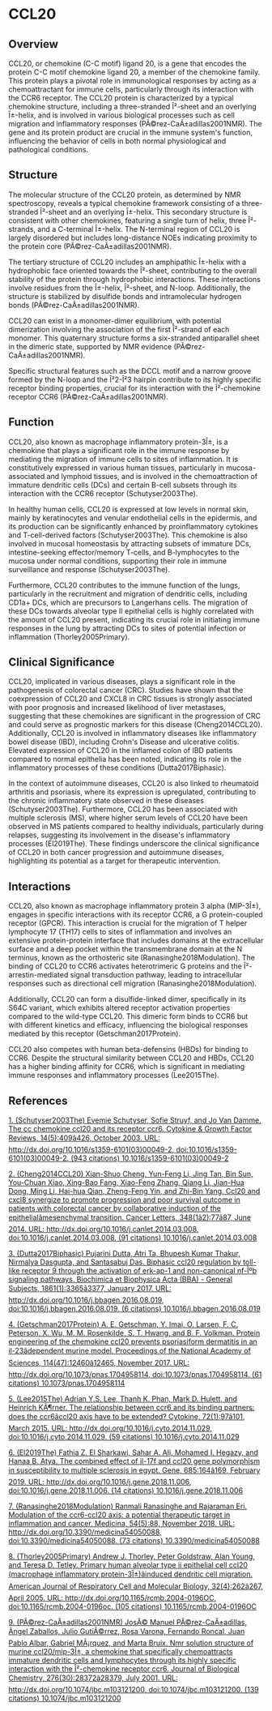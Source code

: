# CCL20

## Overview
CCL20, or chemokine (C-C motif) ligand 20, is a gene that encodes the protein C-C motif chemokine ligand 20, a member of the chemokine family. This protein plays a pivotal role in immunological responses by acting as a chemoattractant for immune cells, particularly through its interaction with the CCR6 receptor. The CCL20 protein is characterized by a typical chemokine structure, including a three-stranded Î²-sheet and an overlying Î±-helix, and is involved in various biological processes such as cell migration and inflammatory responses (PÃ©rez-CaÃ±adillas2001NMR). The gene and its protein product are crucial in the immune system's function, influencing the behavior of cells in both normal physiological and pathological conditions.

## Structure
The molecular structure of the CCL20 protein, as determined by NMR spectroscopy, reveals a typical chemokine framework consisting of a three-stranded Î²-sheet and an overlying Î±-helix. This secondary structure is consistent with other chemokines, featuring a single turn of helix, three Î²-strands, and a C-terminal Î±-helix. The N-terminal region of CCL20 is largely disordered but includes long-distance NOEs indicating proximity to the protein core (PÃ©rez-CaÃ±adillas2001NMR).

The tertiary structure of CCL20 includes an amphipathic Î±-helix with a hydrophobic face oriented towards the Î²-sheet, contributing to the overall stability of the protein through hydrophobic interactions. These interactions involve residues from the Î±-helix, Î²-sheet, and N-loop. Additionally, the structure is stabilized by disulfide bonds and intramolecular hydrogen bonds (PÃ©rez-CaÃ±adillas2001NMR).

CCL20 can exist in a monomer-dimer equilibrium, with potential dimerization involving the association of the first Î²-strand of each monomer. This quaternary structure forms a six-stranded antiparallel sheet in the dimeric state, supported by NMR evidence (PÃ©rez-CaÃ±adillas2001NMR).

Specific structural features such as the DCCL motif and a narrow groove formed by the N-loop and the Î²2-Î²3 hairpin contribute to its highly specific receptor binding properties, crucial for its interaction with the Î²-chemokine receptor CCR6 (PÃ©rez-CaÃ±adillas2001NMR).

## Function
CCL20, also known as macrophage inflammatory protein-3Î±, is a chemokine that plays a significant role in the immune response by mediating the migration of immune cells to sites of inflammation. It is constitutively expressed in various human tissues, particularly in mucosa-associated and lymphoid tissues, and is involved in the chemoattraction of immature dendritic cells (DCs) and certain B-cell subsets through its interaction with the CCR6 receptor (Schutyser2003The). 

In healthy human cells, CCL20 is expressed at low levels in normal skin, mainly by keratinocytes and venular endothelial cells in the epidermis, and its production can be significantly enhanced by proinflammatory cytokines and T-cell-derived factors (Schutyser2003The). This chemokine is also involved in mucosal homeostasis by attracting subsets of immature DCs, intestine-seeking effector/memory T-cells, and B-lymphocytes to the mucosa under normal conditions, supporting their role in immune surveillance and response (Schutyser2003The).

Furthermore, CCL20 contributes to the immune function of the lungs, particularly in the recruitment and migration of dendritic cells, including CD1a+ DCs, which are precursors to Langerhans cells. The migration of these DCs towards alveolar type II epithelial cells is highly correlated with the amount of CCL20 present, indicating its crucial role in initiating immune responses in the lung by attracting DCs to sites of potential infection or inflammation (Thorley2005Primary).

## Clinical Significance
CCL20, implicated in various diseases, plays a significant role in the pathogenesis of colorectal cancer (CRC). Studies have shown that the coexpression of CCL20 and CXCL8 in CRC tissues is strongly associated with poor prognosis and increased likelihood of liver metastases, suggesting that these chemokines are significant in the progression of CRC and could serve as prognostic markers for this disease (Cheng2014CCL20). Additionally, CCL20 is involved in inflammatory diseases like inflammatory bowel disease (IBD), including Crohn's Disease and ulcerative colitis. Elevated expression of CCL20 in the inflamed colon of IBD patients compared to normal epithelia has been noted, indicating its role in the inflammatory processes of these conditions (Dutta2017Biphasic).

In the context of autoimmune diseases, CCL20 is also linked to rheumatoid arthritis and psoriasis, where its expression is upregulated, contributing to the chronic inflammatory state observed in these diseases (Schutyser2003The). Furthermore, CCL20 has been associated with multiple sclerosis (MS), where higher serum levels of CCL20 have been observed in MS patients compared to healthy individuals, particularly during relapses, suggesting its involvement in the disease's inflammatory processes (El2019The). These findings underscore the clinical significance of CCL20 in both cancer progression and autoimmune diseases, highlighting its potential as a target for therapeutic intervention.

## Interactions
CCL20, also known as macrophage inflammatory protein 3 alpha (MIP-3Î±), engages in specific interactions with its receptor CCR6, a G protein-coupled receptor (GPCR). This interaction is crucial for the migration of T helper lymphocyte 17 (TH17) cells to sites of inflammation and involves an extensive protein-protein interface that includes domains at the extracellular surface and a deep pocket within the transmembrane domain at the N terminus, known as the orthosteric site (Ranasinghe2018Modulation). The binding of CCL20 to CCR6 activates heterotrimeric G proteins and the Î²-arrestin-mediated signal transduction pathway, leading to intracellular responses such as directional cell migration (Ranasinghe2018Modulation).

Additionally, CCL20 can form a disulfide-linked dimer, specifically in its S64C variant, which exhibits altered receptor activation properties compared to the wild-type CCL20. This dimeric form binds to CCR6 but with different kinetics and efficacy, influencing the biological responses mediated by this receptor (Getschman2017Protein).

CCL20 also competes with human beta-defensins (HBDs) for binding to CCR6. Despite the structural similarity between CCL20 and HBDs, CCL20 has a higher binding affinity for CCR6, which is significant in mediating immune responses and inflammatory processes (Lee2015The).


## References


[1. (Schutyser2003The) Evemie Schutyser, Sofie Struyf, and Jo Van Damme. The cc chemokine ccl20 and its receptor ccr6. Cytokine &amp; Growth Factor Reviews, 14(5):409â426, October 2003. URL: http://dx.doi.org/10.1016/s1359-6101(03)00049-2, doi:10.1016/s1359-6101(03)00049-2. (943 citations) 10.1016/s1359-6101(03)00049-2](https://doi.org/10.1016/s1359-6101(03)00049-2)

[2. (Cheng2014CCL20) Xian-Shuo Cheng, Yun-Feng Li, Jing Tan, Bin Sun, You-Chuan Xiao, Xing-Bao Fang, Xiao-Feng Zhang, Qiang Li, Jian-Hua Dong, Ming Li, Hai-hua Qian, Zheng-Feng Yin, and Zhi-Bin Yang. Ccl20 and cxcl8 synergize to promote progression and poor survival outcome in patients with colorectal cancer by collaborative induction of the epithelialâmesenchymal transition. Cancer Letters, 348(1â2):77â87, June 2014. URL: http://dx.doi.org/10.1016/j.canlet.2014.03.008, doi:10.1016/j.canlet.2014.03.008. (91 citations) 10.1016/j.canlet.2014.03.008](https://doi.org/10.1016/j.canlet.2014.03.008)

[3. (Dutta2017Biphasic) Pujarini Dutta, Atri Ta, Bhupesh Kumar Thakur, Nirmalya Dasgupta, and Santasabuj Das. Biphasic ccl20 regulation by toll-like receptor 9 through the activation of erk-ap-1 and non-canonical nf-Îºb signaling pathways. Biochimica et Biophysica Acta (BBA) - General Subjects, 1861(1):3365â3377, January 2017. URL: http://dx.doi.org/10.1016/j.bbagen.2016.08.019, doi:10.1016/j.bbagen.2016.08.019. (6 citations) 10.1016/j.bbagen.2016.08.019](https://doi.org/10.1016/j.bbagen.2016.08.019)

[4. (Getschman2017Protein) A. E. Getschman, Y. Imai, O. Larsen, F. C. Peterson, X. Wu, M. M. Rosenkilde, S. T. Hwang, and B. F. Volkman. Protein engineering of the chemokine ccl20 prevents psoriasiform dermatitis in an il-23âdependent murine model. Proceedings of the National Academy of Sciences, 114(47):12460â12465, November 2017. URL: http://dx.doi.org/10.1073/pnas.1704958114, doi:10.1073/pnas.1704958114. (61 citations) 10.1073/pnas.1704958114](https://doi.org/10.1073/pnas.1704958114)

[5. (Lee2015The) Adrian Y.S. Lee, Thanh K. Phan, Mark D. Hulett, and Heinrich KÃ¶rner. The relationship between ccr6 and its binding partners: does the ccr6âccl20 axis have to be extended? Cytokine, 72(1):97â101, March 2015. URL: http://dx.doi.org/10.1016/j.cyto.2014.11.029, doi:10.1016/j.cyto.2014.11.029. (59 citations) 10.1016/j.cyto.2014.11.029](https://doi.org/10.1016/j.cyto.2014.11.029)

[6. (El2019The) Fathia Z. El Sharkawi, Sahar A. Ali, Mohamed I. Hegazy, and Hanaa B. Atya. The combined effect of il-17f and ccl20 gene polymorphism in susceptibility to multiple sclerosis in egypt. Gene, 685:164â169, February 2019. URL: http://dx.doi.org/10.1016/j.gene.2018.11.006, doi:10.1016/j.gene.2018.11.006. (14 citations) 10.1016/j.gene.2018.11.006](https://doi.org/10.1016/j.gene.2018.11.006)

[7. (Ranasinghe2018Modulation) Ranmali Ranasinghe and Rajaraman Eri. Modulation of the ccr6-ccl20 axis: a potential therapeutic target in inflammation and cancer. Medicina, 54(5):88, November 2018. URL: http://dx.doi.org/10.3390/medicina54050088, doi:10.3390/medicina54050088. (73 citations) 10.3390/medicina54050088](https://doi.org/10.3390/medicina54050088)

[8. (Thorley2005Primary) Andrew J. Thorley, Peter Goldstraw, Alan Young, and Teresa D. Tetley. Primary human alveolar type ii epithelial cell ccl20 (macrophage inflammatory protein-3Î±)âinduced dendritic cell migration. American Journal of Respiratory Cell and Molecular Biology, 32(4):262â267, April 2005. URL: http://dx.doi.org/10.1165/rcmb.2004-0196OC, doi:10.1165/rcmb.2004-0196oc. (105 citations) 10.1165/rcmb.2004-0196OC](https://doi.org/10.1165/rcmb.2004-0196OC)

[9. (PÃ©rez-CaÃ±adillas2001NMR) JosÃ© Manuel PÃ©rez-CaÃ±adillas, Ãngel Zaballos, Julio GutiÃ©rrez, Rosa Varona, Fernando Roncal, Juan Pablo Albar, Gabriel MÃ¡rquez, and Marta Bruix. Nmr solution structure of murine ccl20/mip-3Î±, a chemokine that specifically chemoattracts immature dendritic cells and lymphocytes through its highly specific interaction with the Î²-chemokine receptor ccr6. Journal of Biological Chemistry, 276(30):28372â28379, July 2001. URL: http://dx.doi.org/10.1074/jbc.m103121200, doi:10.1074/jbc.m103121200. (139 citations) 10.1074/jbc.m103121200](https://doi.org/10.1074/jbc.m103121200)
